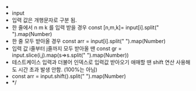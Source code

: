 -
-   input
-   입력 값은 개행문자로 구분 됨.
-   한 줄에서 n m k 를 입력 받을 경우 const [n,m,k]= input[i].split(" ").map(Number)
-   한 줄 모두 받아올 경우 const arr = input[i].split(" ").map(Number)
-   입력 값 i줄부터 j줄까지 모두 받아올 땐 const gr = input.slice(i,j).map(s=>s.split(" ").map(Number))
-   테스트케이스 입력과 더불어 인덱스로 입력값 받아오기 애매할 땐 shift 연산 사용해도 시간 초과 발생 안함. (100%는 아님)
-   const arr = input.shift().split(" ").map(Number)
-   \*/
